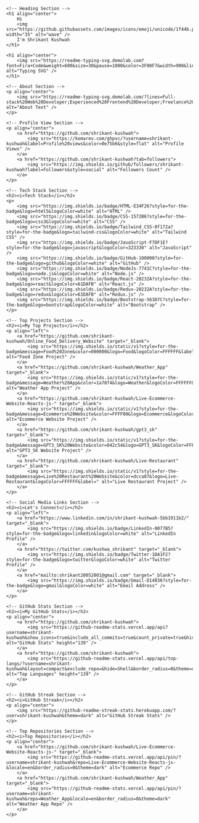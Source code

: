 <!DOCTYPE html>
<html lang="en">
<head>
    <meta charset="UTF-8">
    <meta name="viewport" content="width=device-width, initial-scale=1.0">
    <title>GitHub Profile README</title>
</head>
<body>

    <!-- Heading Section -->
    <h1 align="center">
        Hi 
        <img src="https://github.githubassets.com/images/icons/emoji/unicode/1f44b.png" width="35" alt="wave" />
        I'm Shrikant Kushwah
    </h1>

    <h1 align="center">
        <img src="https://readme-typing-svg.demolab.com?font=Fira+Code&weight=600&size=30&pause=1000&color=3F00F7&width=900&lines=%E2%9C%A8+Hey%2C+I'm+Shrikant+Kushwah.+You+are+Welcome!+%F0%9F%8C%9F" alt="Typing SVG" />
    </h1>

    <!-- About Section -->
    <p align="center">
        <img src="https://readme-typing-svg.demolab.com/?lines=Full-stack%20Web%20Developer;Experienced%20Frontend%20Developer;Freelance%20Developer;&font=Fira%20Code&width=500&height=35&color=3F00F7&pause=1000&size=26" alt="About Text" />
    </p>

    <!-- Profile View Section -->
    <p align="center">
        <a href="https://github.com/shrikant-kushwah">
            <img src="https://komarev.com/ghpvc/?username=shrikant-kushwah&label=Profile%20views&color=0e75b6&style=flat" alt="Profile Views" />
        </a>
        <a href="https://github.com/shrikant-kushwah?tab=followers">
            <img src="https://img.shields.io/github/followers/shrikant-kushwah?label=Followers&style=social" alt="Followers Count" />
        </a>
    </p>

    <!-- Tech Stack Section -->
    <h2><i>Tech Stack</i></h2>
    <p>
        <img src="https://img.shields.io/badge/HTML-E34F26?style=for-the-badge&logo=html5&logoColor=white" alt="HTML" />
        <img src="https://img.shields.io/badge/CSS-1572B6?style=for-the-badge&logo=css3&logoColor=white" alt="CSS" />
        <img src="https://img.shields.io/badge/Tailwind_CSS-0f172a?style=for-the-badge&logo=tailwind-css&logoColor=white" alt="Tailwind CSS" />
        <img src="https://img.shields.io/badge/JavaScript-F7DF1E?style=for-the-badge&logo=javascript&logoColor=323330" alt="JavaScript" />
        <img src="https://img.shields.io/badge/GitHub-100000?style=for-the-badge&logo=github&logoColor=white" alt="GitHub" />
        <img src="https://img.shields.io/badge/NodeJs-7741C?style=for-the-badge&logo=node.js&logoColor=white" alt="Node.js" />
        <img src="https://img.shields.io/badge/React-20232A?style=for-the-badge&logo=react&logoColor=61DAFB" alt="React.js" />
        <img src="https://img.shields.io/badge/Redux-20232A?style=for-the-badge&logo=redux&logoColor=61DAFB" alt="Redux.js" />
        <img src="https://img.shields.io/badge/Bootstrap-563D7C?style=for-the-badge&logo=bootstrap&logoColor=white" alt="Bootstrap" />
    </p>

    <!-- Top Projects Section -->
    <h2><i>My Top Projects</i></h2>
    <p align="left">
        <a href="https://github.com/shrikant-kushwah/Online_Food_Delivery_Website" target="_blank">
            <img src="https://img.shields.io/static/v1?style=for-the-badge&message=Food%20Zone&color=000000&logo=Food&logoColor=FFFFFF&label=" alt="Food Zone Project" />
        </a>
        <a href="https://github.com/shrikant-kushwah/Weather_App" target="_blank">
            <img src="https://img.shields.io/static/v1?style=for-the-badge&message=Weather%20App&color=1a78f4&logo=Weather&logoColor=FFFFFF&label=" alt="Weather App Project" />
        </a>
        <a href="https://github.com/shrikant-kushwah/Live-Ecommerce-Website-Reacts-js-" target="_blank">
            <img src="https://img.shields.io/static/v1?style=for-the-badge&message=Ecommerce%20Website&color=FFFF00&logo=Ecommerce&logoColor=FFFFFF&label=" alt="Ecommerce Website Project" />
        </a>
        <a href="https://github.com/shrikant-kushwah/gpt3_sk" target="_blank">
            <img src="https://img.shields.io/static/v1?style=for-the-badge&message=GPT3_SK%20Website&color=042c54&logo=GPT3_SK&logoColor=FFFFFF&label=" alt="GPT3_SK Website Project" />
        </a>
        <a href="https://github.com/shrikant-kushwah/Live-Restaurant" target="_blank">
            <img src="https://img.shields.io/static/v1?style=for-the-badge&message=Live%20Restaurant%20Website&color=dcca87&logo=Live-Restaurant&logoColor=FFFFFF&label=" alt="Live Restaurant Project" />
        </a>
    </p>

    <!-- Social Media Links Section -->
    <h2><i>Let's Connect</i></h2>
    <p align="left">
        <a href="https://www.linkedin.com/in/shrikant-kushwah-5bb1911b2/" target="_blank">
            <img src="https://img.shields.io/badge/LinkedIn-0077B5?style=for-the-badge&logo=linkedin&logoColor=white" alt="LinkedIn Profile" />
        </a>
        <a href="https://twitter.com/kushwa_shrikant" target="_blank">
            <img src="https://img.shields.io/badge/Twitter-1DA1F2?style=for-the-badge&logo=twitter&logoColor=white" alt="Twitter Profile" />
        </a>
        <a href="mailto:shrikant20052001@gmail.com" target="_blank">
            <img src="https://img.shields.io/badge/Gmail-D14836?style=for-the-badge&logo=gmail&logoColor=white" alt="Email Address" />
        </a>
    </p>

    <!-- GitHub Stats Section -->
    <h2><i>My GitHub Stats</i></h2>
    <p align="center">
        <a href="https://github.com/shrikant-kushwah">
            <img src="https://github-readme-stats.vercel.app/api?username=shrikant-kushwah&show_icons=true&include_all_commits=true&count_private=true&hide=issues,contribs&border_radius=0&locale=en&theme=dark" alt="GitHub Stats" height="139" />
        </a>
        <a href="https://github.com/shrikant-kushwah">
            <img src="https://github-readme-stats.vercel.app/api/top-langs/?username=shrikant-kushwah&layout=compact&exclude_repo=&hide=Shell&border_radius=0&theme=dark" alt="Top Languages" height="139" />
        </a>
    </p>

    <!-- GitHub Streak Section -->
    <h2><i>GitHub Streak</i></h2>
    <p align="center">
        <img src="https://github-readme-streak-stats.herokuapp.com/?user=shrikant-kushwah&theme=dark" alt="GitHub Streak Stats" />
    </p>

    <!-- Top Repositories Section -->
    <h2><i>Top Repositories</i></h2>
    <p align="center">
        <a href="https://github.com/shrikant-kushwah/Live-Ecommerce-Website-Reacts-js-" target="_blank">
            <img src="https://github-readme-stats.vercel.app/api/pin/?username=shrikant-kushwah&repo=Live-Ecommerce-Website-Reacts-js-&locale=en&border_radius=0&theme=dark" alt="Ecommerce Repo" />
        </a>
        <a href="https://github.com/shrikant-kushwah/Weather_App" target="_blank">
            <img src="https://github-readme-stats.vercel.app/api/pin/?username=shrikant-kushwah&repo=Weather_App&locale=en&border_radius=0&theme=dark" alt="Weather App Repo" />
        </a>
    </p>

</body>
</html>
